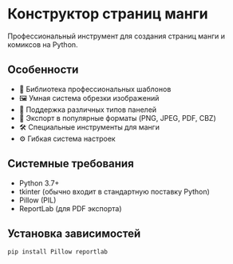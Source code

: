 # Конструктор страниц манги

Профессиональный инструмент для создания страниц манги и комиксов на Python.

## Особенности

- 🎨 Библиотека профессиональных шаблонов
- 🖼️ Умная система обрезки изображений  
- 📐 Поддержка различных типов панелей
- 💾 Экспорт в популярные форматы (PNG, JPEG, PDF, CBZ)
- 🛠️ Специальные инструменты для манги
- ⚙️ Гибкая система настроек

## Системные требования

- Python 3.7+
- tkinter (обычно входит в стандартную поставку Python)
- Pillow (PIL)
- ReportLab (для PDF экспорта)

## Установка зависимостей

```bash
pip install Pillow reportlab